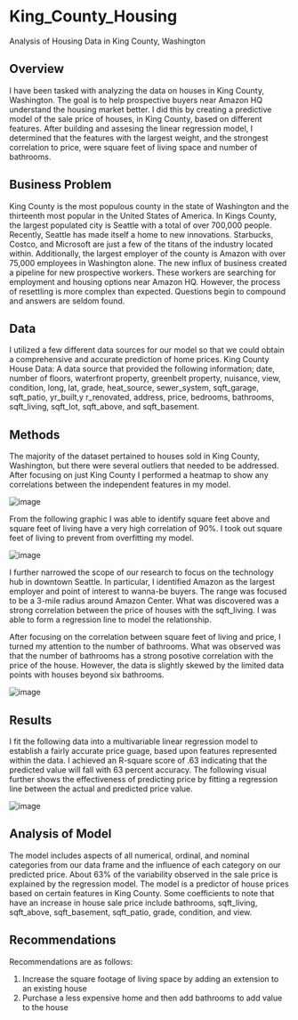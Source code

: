 # King_County_Housing
Analysis of Housing Data in King County, Washington
 
## Overview
I have been tasked with analyzing the data on houses in King County, Washington. The goal is to help prospective buyers near Amazon HQ understand the housing market better. I did this by creating a predictive model of the sale price of houses, in King County, based on different features. After building and assesing the linear regression model, I determined that the features with the largest weight, and the strongest correlation to price, were square feet of living space and number of bathrooms.

## Business Problem
King County is the most populous county in the state of Washington and the thirteenth most popular in the United States of America. In Kings County, the largest populated city is Seattle with a total of over 700,000 people. Recently, Seattle has made itself a home to new innovations. Starbucks, Costco, and Microsoft are just a few of the titans of the industry located within. Additionally, the largest employer of the county is Amazon with over 75,000 employees in Washington alone. The new influx of business created a pipeline for new prospective workers. These workers are searching for employment and housing options near Amazon HQ. However, the process of resettling is more complex than expected. Questions begin to compound and answers are seldom found. 

## Data
I utilized a few different data sources for our model so that we could obtain a comprehensive and accurate prediction of home prices.
King County House Data:
A data source that provided the following information; date, number of floors, waterfront property, greenbelt property, nuisance, view, condition, long, lat, grade, heat_source, sewer_system, sqft_garage, sqft_patio, yr_built,y r_renovated, address, price, bedrooms, bathrooms, sqft_living, sqft_lot, sqft_above, and sqft_basement. 

## Methods
The majority of the dataset pertained to houses sold in King County, Washington, but there were several outliers that needed to be addressed. After focusing on just King County I performed a heatmap to show any correlations between the independent features in my model. 

![image](https://github.com/ddcots24/King_County_Housing/assets/131708046/a9a3cf71-5226-47d9-b2f2-d38c9b2da063)



From the following graphic I was able to identify square feet above and square feet of living have a very high correlation of 90%. I took out square feet of living to prevent from overfitting my model.

![image](https://github.com/ddcots24/King_County_Housing/assets/131708046/ed336190-c469-4061-bec8-e9cf9342d3e2)



I further narrowed the scope of our research to focus on the technology hub in downtown Seattle. In particular, I identified Amazon as the largest employer and point of interest to wanna-be buyers. The range was focused to be a 3-mile radius around Amazon Center. What was discovered was a strong correlation between the price of houses with the sqft_living. I was able to form a regression line to model the relationship. 

After focusing on the correlation between square feet of living and price, I turned my attention to the number of bathrooms.  What was observed was that the number of bathrooms has a strong posotive correlation with the price of the house. However, the data is slightly skewed by the limited data points with houses beyond six bathrooms. 

![image](https://github.com/ddcots24/King_County_Housing/assets/131708046/6b8f1996-f6ca-4305-9424-88c21f9214b0)



## Results
I fit the following data into a multivariable linear regression model to establish a fairly accurate price guage, based upon features represented within the data. I achieved an R-square score of .63 indicating that the predicted value will fall with 63 percent accuracy. The following visual further shows the effectiveness of predicting price by fitting a regression line between the actual and predicted price value. 

![image](https://github.com/ddcots24/King_County_Housing/assets/131708046/328104c5-e0c5-4a91-a6f8-473ef03c7ee2)


## Analysis of Model
The model includes aspects of all numerical, ordinal, and nominal categories from our data frame and the influence of each category on our predicted price. About 63% of the variability observed in the sale price is explained by the regression model. The model is a predictor of house prices based on certain features in King County. Some coefficients to note that have an increase in house sale price include bathrooms, sqft_living, sqft_above, sqft_basement, sqft_patio, grade, condition, and view. 

## Recommendations

Recommendations are as follows:
1) Increase the square footage of living space by adding an extension to an existing house
2) Purchase a less expensive home and then add bathrooms to add value to the house
